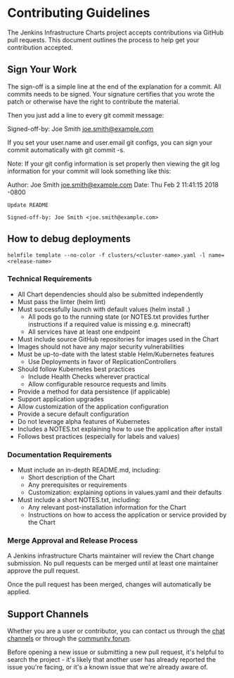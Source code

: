 # Contributing Guidelines

The Jenkins Infrastructure Charts project accepts contributions via GitHub pull requests. This document outlines the process to help get your contribution accepted.

## Sign Your Work

The sign-off is a simple line at the end of the explanation for a commit. All commits needs to be signed. Your signature certifies that you wrote the patch or otherwise have the right to contribute the material.

Then you just add a line to every git commit message:

Signed-off-by: Joe Smith <joe.smith@example.com>

If you set your user.name and user.email git configs, you can sign your commit automatically with git commit -s.

Note: If your git config information is set properly then viewing the git log information for your commit will look something like this:

Author: Joe Smith <joe.smith@example.com>
Date:   Thu Feb 2 11:41:15 2018 -0800

    Update README

    Signed-off-by: Joe Smith <joe.smith@example.com>

## How to debug deployments

```
helmfile template --no-color -f clusters/<cluster-name>.yaml -l name=<release-name>
```

### Technical Requirements

* All Chart dependencies should also be submitted independently
* Must pass the linter (helm lint)
* Must successfully launch with default values (helm install .)
    * All pods go to the running state (or NOTES.txt provides further instructions if a required value is missing e.g. minecraft)
    * All services have at least one endpoint
* Must include source GitHub repositories for images used in the Chart
* Images should not have any major security vulnerabilities
* Must be up-to-date with the latest stable Helm/Kubernetes features
    * Use Deployments in favor of ReplicationControllers
* Should follow Kubernetes best practices
    * Include Health Checks wherever practical
    * Allow configurable resource requests and limits
* Provide a method for data persistence (if applicable)
* Support application upgrades
* Allow customization of the application configuration
* Provide a secure default configuration
* Do not leverage alpha features of Kubernetes
* Includes a NOTES.txt explaining how to use the application after install
* Follows best practices (especially for labels and values)

### Documentation Requirements

* Must include an in-depth README.md, including:
    * Short description of the Chart
    * Any prerequisites or requirements
    * Customization: explaining options in values.yaml and their defaults
* Must include a short NOTES.txt, including:
    * Any relevant post-installation information for the Chart
    * Instructions on how to access the application or service provided by the Chart

### Merge Approval and Release Process

A Jenkins infrastructure Charts maintainer will review the Chart change submission.  No pull requests can be merged until at least one maintainer approve the pull request.

Once the pull request has been merged, changes will automatically be applied.

## Support Channels

Whether you are a user or contributor, you can contact us through the [chat channels](https://www.jenkins.io/chat/#jenkins-infra) or through the [community forum](https://community.jenkins.io/).

Before opening a new issue or submitting a new pull request, it's helpful to search the project - it's likely that another user has already reported the issue you're facing, or it's a known issue that we're already aware of.
